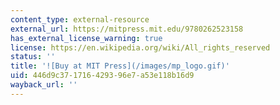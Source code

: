 ```yaml
---
content_type: external-resource
external_url: https://mitpress.mit.edu/9780262523158
has_external_license_warning: true
license: https://en.wikipedia.org/wiki/All_rights_reserved
status: ''
title: '![Buy at MIT Press](/images/mp_logo.gif)'
uid: 446d9c37-1716-4293-96e7-a53e118b16d9
wayback_url: ''
---
```

